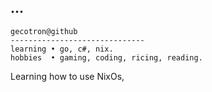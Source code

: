 ## ...
```
gecotron@github
------------------------------
learning • go, c#, nix.
hobbies  • gaming, coding, ricing, reading.
```
Learning how to use NixOs,

<!---
gecotron/gecotron is a ✨ special ✨ repository because its `README.md` (this file) appears on your GitHub profile.
You can click the Preview link to take a look at your changes.
--->

